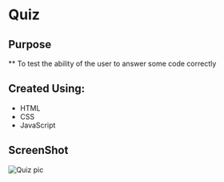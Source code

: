 
# Quiz

## Purpose
** To test the ability of the user to answer some code correctly

## Created Using:
- HTML
- CSS
- JavaScript

## ScreenShot
![Quiz pic](https://user-images.githubusercontent.com/77703087/114341797-ca913880-9b17-11eb-8feb-5cc0d8415904.PNG)
